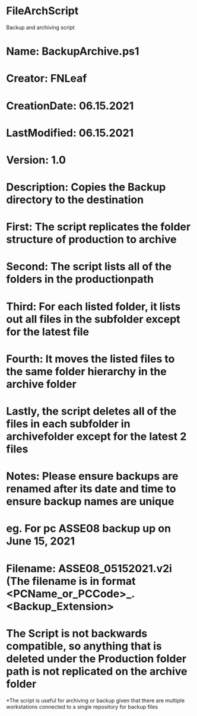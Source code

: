 # FileArchScript
Backup and archiving script

# Name: BackupArchive.ps1                              
# Creator: FNLeaf                    
# CreationDate: 06.15.2021                           
# LastModified: 06.15.2021                               
# Version: 1.0   
#
# Description: Copies the Backup directory to the destination
# First: The script replicates the folder structure of production to archive
# Second: The script lists all of the folders in the productionpath
# Third: For each listed folder, it lists out all files in the subfolder except for the latest file
# Fourth: It moves the listed files to the same folder hierarchy in the archive folder
# Lastly, the script deletes all of the files in each subfolder in archivefolder except for the latest 2 files

# Notes: Please ensure backups are renamed after its date and time to ensure backup names are unique
# eg. For pc ASSE08 backup up on June 15, 2021
# Filename: ASSE08_05152021.v2i (The filename is in format <PCName_or_PCCode>_<MMDDYYYY>.<Backup_Extension>
# The Script is not backwards compatible, so anything that is deleted under the Production folder path is not replicated on the archive folder

*The script is useful for archiving or backup given that there are multiple workstations connected to a single repository for backup files
